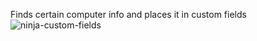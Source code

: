 
 Finds certain computer info and places it in custom fields
![ninja-custom-fields](https://github.com/GlareCode/Computer-Info-NinjaRMM/assets/110135593/e5b674cc-e17d-44a5-9200-9737d7158a30)

